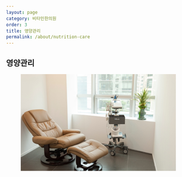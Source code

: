 ```yaml
---
layout: page
category: 비타민한의원
order: 3
title: 영양관리
permalink: /about/nutrition-care
---
```


<h2 class="content-heading">
  <strong>영양관리</strong>
</h2>

<figure>
  <img src="/assets/img-slide3.jpg" alt="">
</figure>

